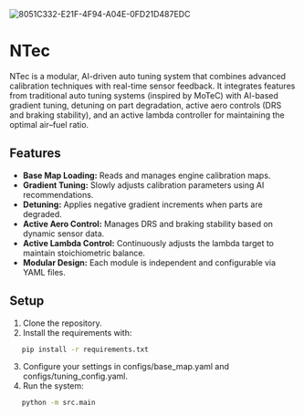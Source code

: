 ![8051C332-E21F-4F94-A04E-0FD21D487EDC](https://github.com/user-attachments/assets/d4c8db3e-87d3-4155-807d-dfbd5f0b01af)
# NTec

NTec is a modular, AI-driven auto tuning system that combines advanced calibration techniques with real-time sensor feedback. It integrates features from traditional auto tuning systems (inspired by MoTeC) with AI-based gradient tuning, detuning on part degradation, active aero controls (DRS and braking stability), and an active lambda controller for maintaining the optimal air–fuel ratio.

## Features

- **Base Map Loading:** Reads and manages engine calibration maps.
- **Gradient Tuning:** Slowly adjusts calibration parameters using AI recommendations.
- **Detuning:** Applies negative gradient increments when parts are degraded.
- **Active Aero Control:** Manages DRS and braking stability based on dynamic sensor data.
- **Active Lambda Control:** Continuously adjusts the lambda target to maintain stoichiometric balance.
- **Modular Design:** Each module is independent and configurable via YAML files.

## Setup

1. Clone the repository.
2. Install the requirements with:
```bash
   pip install -r requirements.txt
```
3.	Configure your settings in configs/base_map.yaml and configs/tuning_config.yaml.
4.	Run the system:
```bash
   python -m src.main
```
